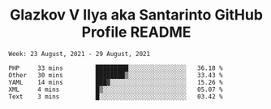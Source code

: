 <h1 align="center">Glazkov V Ilya aka Santarinto GitHub Profile README</h1>

<!--START_SECTION:waka-->
```text
Week: 23 August, 2021 - 29 August, 2021

PHP     33 mins         █████████░░░░░░░░░░░░░░░░   36.18 % 
Other   30 mins         ████████▒░░░░░░░░░░░░░░░░   33.43 % 
YAML    14 mins         ███▓░░░░░░░░░░░░░░░░░░░░░   15.26 % 
XML     4 mins          █▒░░░░░░░░░░░░░░░░░░░░░░░   05.07 % 
Text    3 mins          █░░░░░░░░░░░░░░░░░░░░░░░░   03.42 % 
```
<!--END_SECTION:waka-->